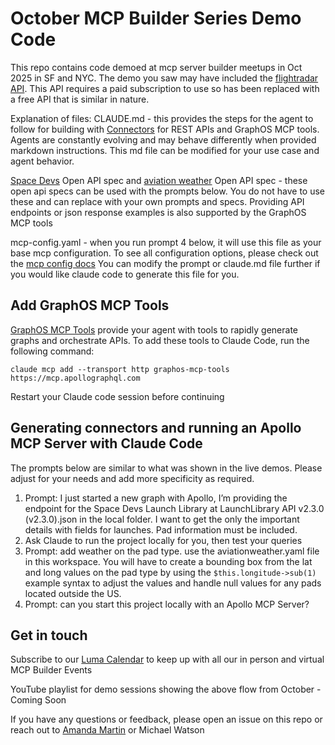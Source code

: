 # October MCP Builder Series Demo Code
This repo contains code demoed at mcp server builder meetups in Oct 2025 in SF and NYC. The demo you saw may have included the [flightradar API](https://fr24api.flightradar24.com/).  This API requires a paid subscription to use so has been replaced with a free API that is similar in nature.

Explanation of files:
CLAUDE.md - this provides the steps for the agent to follow for building with [Connectors](https://www.apollographql.com/docs/graphos/connectors) for REST APIs and GraphOS MCP tools.  Agents are constantly evolving and may behave differently when provided markdown instructions.  This md file can be modified for your use case and agent behavior. 

[Space Devs](https://thespacedevs.com/llapi) Open API spec and [aviation weather](https://aviationweather.gov/data/api/) Open API spec - these open api specs can be used with the prompts below. You do not have to use these and can replace with your own prompts and specs.  Providing API endpoints or json response examples is also supported by the GraphOS MCP tools

mcp-config.yaml - when you run prompt 4 below, it will use this file as your base mcp configuration.  To see all configuration options, please check out the [mcp config docs](https://www.apollographql.com/docs/apollo-mcp-server/config-file) You can modify the prompt or claude.md file further if you would like claude code to generate this file for you.

## Add GraphOS MCP Tools

[GraphOS MCP Tools](https://www.apollographql.com/docs/graphos/platform/graphos-mcp-tools) provide your agent with tools to rapidly generate graphs and orchestrate APIs. To add these tools to Claude Code, run the following command:

`claude mcp add --transport http graphos-mcp-tools https://mcp.apollographql.com`

Restart your Claude code session before continuing

## Generating connectors and running an Apollo MCP Server with Claude Code

The prompts below are similar to what was shown in the live demos.  Please adjust for your needs and add more specificity as required.

1. Prompt:  I just started a new graph with Apollo, I’m providing the endpoint for the Space Devs Launch Library at LaunchLibrary API v2.3.0 (v2.3.0).json in the local folder.
I want to get the only the important details with fields for launches. Pad information must be included.
2. Ask Claude to run the project locally for you, then test your queries
3. Prompt: add weather on the pad type. use the aviationweather.yaml file in this workspace. You will have to create a bounding box from the lat and long values on the pad type by using the `$this.longitude->sub(1)` example syntax to adjust the values and handle null values for any pads located outside the US.
4. Prompt: can you start this project locally with an Apollo MCP Server?

## Get in touch

Subscribe to our [Luma Calendar](https://luma.com/mcp-server?k=c&utm_source=github) to keep up with all our in person and virtual MCP Builder Events

YouTube playlist for demo sessions showing the above flow from October - Coming Soon

If you have any questions or feedback, please open an issue on this repo or reach out to [Amanda Martin](https://www.linkedin.com/in/amandamartin-dev) or Michael Watson
